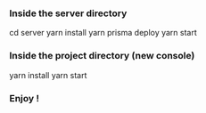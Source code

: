 ### Inside the server directory

cd server
yarn install
yarn prisma deploy
yarn start

### Inside the project directory (new console)

yarn install
yarn start

### Enjoy !
